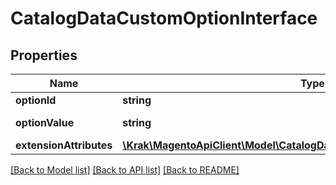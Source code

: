 # CatalogDataCustomOptionInterface

## Properties
Name | Type | Description | Notes
------------ | ------------- | ------------- | -------------
**optionId** | **string** | Option id | 
**optionValue** | **string** | Option value | 
**extensionAttributes** | [**\Krak\MagentoApiClient\Model\CatalogDataCustomOptionExtensionInterface**](CatalogDataCustomOptionExtensionInterface.md) |  | [optional] 

[[Back to Model list]](../README.md#documentation-for-models) [[Back to API list]](../README.md#documentation-for-api-endpoints) [[Back to README]](../README.md)


